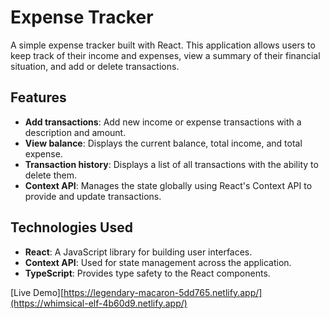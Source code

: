 # Expense Tracker

A simple expense tracker built with React. This application allows users to keep track of their income and expenses, view a summary of their financial situation, and add or delete transactions.

## Features

- **Add transactions**: Add new income or expense transactions with a description and amount.
- **View balance**: Displays the current balance, total income, and total expense.
- **Transaction history**: Displays a list of all transactions with the ability to delete them.
- **Context API**: Manages the state globally using React's Context API to provide and update transactions.

## Technologies Used

- **React**: A JavaScript library for building user interfaces.
- **Context API**: Used for state management across the application.
- **TypeScript**: Provides type safety to the React components.

[Live Demo][https://legendary-macaron-5dd765.netlify.app/](https://whimsical-elf-4b60d9.netlify.app/)
